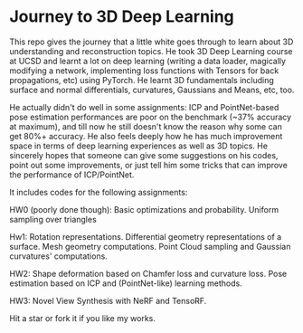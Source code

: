 # Journey to 3D Deep Learning

This repo gives the journey that a little white goes through to learn about 3D understanding and reconstruction topics. He took 3D Deep Learning course at UCSD and learnt a lot on deep learning (writing a data loader, magically modifying a network, implementing loss functions with Tensors for back propagations, etc) using PyTorch. He learnt 3D fundamentals including surface and normal differentials, curvatures, Gaussians and Means, etc, too. 

He actually didn't do well in some assignments: ICP and PointNet-based pose estimation performances are poor on the benchmark (~37% accuracy at maximum), and till now he still doesn't know the reason why some can get 80%+ accuracy. He also feels deeply how he has much improvement space in terms of deep learning experiences as well as 3D topics. He sincerely hopes that someone can give some suggestions on his codes, point out some improvements, or just tell him some tricks that can improve the performance of ICP/PointNet.

It includes codes for the following assignments:

HW0 (poorly done though): Basic optimizations and probability. Uniform sampling over triangles

Hw1: Rotation representations. Differential geometry representations of a surface. Mesh geometry computations. Point Cloud sampling and Gaussian curvatures' computations.

HW2: Shape deformation based on Chamfer loss and curvature loss. Pose estimation based on ICP and (PointNet-like) learning methods.

HW3: Novel View Synthesis with NeRF and TensoRF.

Hit a star or fork it if you like my works.
